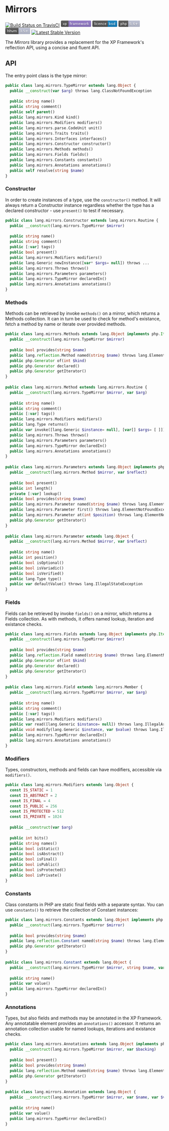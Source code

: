 Mirrors
=======

[![Build Status on TravisCI](https://secure.travis-ci.org/xp-forge/mirrors.svg)](http://travis-ci.org/xp-forge/mirrors)
[![XP Framework Module](https://raw.githubusercontent.com/xp-framework/web/master/static/xp-framework-badge.png)](https://github.com/xp-framework/core)
[![BSD Licence](https://raw.githubusercontent.com/xp-framework/web/master/static/licence-bsd.png)](https://github.com/xp-framework/core/blob/master/LICENCE.md)
[![Required PHP 5.6+](https://raw.githubusercontent.com/xp-framework/web/master/static/php-5_6plus.png)](http://php.net/)
[![Required HHVM 3.5+](https://raw.githubusercontent.com/xp-framework/web/master/static/hhvm-3_5plus.png)](http://hhvm.com/)
[![Latest Stable Version](https://poser.pugx.org/xp-forge/mirrors/version.png)](https://packagist.org/packages/xp-forge/mirrors)

The *Mirrors* library provides a replacement for the XP Framework's reflection API, using a concise and fluent API.

API
---
The entry point class is the type mirror:

```php
public class lang.mirrors.TypeMirror extends lang.Object {
  public __construct(var $arg) throws lang.ClassNotFoundException

  public string name()
  public string comment()
  public self parent()
  public lang.mirrors.Kind kind()
  public lang.mirrors.Modifiers modifiers()
  public lang.mirrors.parse.CodeUnit unit()
  public lang.mirrors.Traits traits()
  public lang.mirrors.Interfaces interfaces()
  public lang.mirrors.Constructor constructor()
  public lang.mirrors.Methods methods()
  public lang.mirrors.Fields fields()
  public lang.mirrors.Constants constants()
  public lang.mirrors.Annotations annotations()
  public self resolve(string $name)
}
```

### Constructor
In order to create instances of a type, use the `constructor()` method. It will always return a Constructor instance regardless whether the type has a declared constructor - use `present()` to test if necessary.

```php
public class lang.mirrors.Constructor extends lang.mirrors.Routine {
  public __construct(lang.mirrors.TypeMirror $mirror)

  public string name()
  public string comment()
  public [:var] tags()
  public bool present()
  public lang.mirrors.Modifiers modifiers()
  public lang.Generic newInstance([var* $args= null]) throws ...
  public lang.mirrors.Throws throws()
  public lang.mirrors.Parameters parameters()
  public lang.mirrors.TypeMirror declaredIn()
  public lang.mirrors.Annotations annotations()
}
```

### Methods
Methods can be retrieved by invoke `methods()` on a mirror, which returns a Methods collection. It can in turn be used to check for method's existance, fetch a method by name or iterate over provided methods.

```php
public class lang.mirrors.Methods extends lang.Object implements php.IteratorAggregate {
  public __construct(lang.mirrors.TypeMirror $mirror)

  public bool provides(string $name)
  public lang.reflection.Method named(string $name) throws lang.ElementNotFoundException
  public php.Generator of(int $kind)
  public php.Generator declared()
  public php.Generator getIterator()
}

public class lang.mirrors.Method extends lang.mirrors.Routine {
  public __construct(lang.mirrors.TypeMirror $mirror, var $arg)

  public string name()
  public string comment()
  public [:var] tags()
  public lang.mirrors.Modifiers modifiers()
  public lang.Type returns()
  public var invoke([lang.Generic $instance= null], [var[] $args= [ ]]) throws ...
  public lang.mirrors.Throws throws()
  public lang.mirrors.Parameters parameters()
  public lang.mirrors.TypeMirror declaredIn()
  public lang.mirrors.Annotations annotations()
}

public class lang.mirrors.Parameters extends lang.Object implements php.IteratorAggregate {
  public __construct(lang.mirrors.Method $mirror, var $reflect)

  public bool present()
  public int length()
  private [:var] lookup()
  public bool provides(string $name)
  public lang.mirrors.Parameter named(string $name) throws lang.ElementNotFoundException
  public lang.mirrors.Parameter first() throws lang.ElementNotFoundException
  public lang.mirrors.Parameter at(int $position) throws lang.ElementNotFoundException
  public php.Generator getIterator()
}

public class lang.mirrors.Parameter extends lang.Object {
  public __construct(lang.mirrors.Method $mirror, var $reflect)

  public string name()
  public int position()
  public bool isOptional()
  public bool isVariadic()
  public bool isVerified()
  public lang.Type type()
  public var defaultValue() throws lang.IllegalStateException
}
```

### Fields
Fields can be retrieved by invoke `fields()` on a mirror, which returns a Fields collection. As with methods, it offers named lookup, iteration and existance checks.

```php
public class lang.mirrors.Fields extends lang.Object implements php.IteratorAggregate {
  public __construct(lang.mirrors.TypeMirror $mirror)

  public bool provides(string $name)
  public lang.reflection.Field named(string $name) throws lang.ElementNotFoundException
  public php.Generator of(int $kind)
  public php.Generator declared()
  public php.Generator getIterator()
}

public class lang.mirrors.Field extends lang.mirrors.Member {
  public __construct(lang.mirrors.TypeMirror $mirror, var $arg)

  public string name()
  public string comment()
  public [:var] tags()
  public lang.mirrors.Modifiers modifiers()
  public var read([lang.Generic $instance= null]) throws lang.IllegalArgumentException
  public void modify(lang.Generic $instance, var $value) throws lang.IllegalArgumentException
  public lang.mirrors.TypeMirror declaredIn()
  public lang.mirrors.Annotations annotations()
}
```

### Modifiers
Types, constructors, methods and fields can have modifiers, accessible via `modifiers()`.

```php
public class lang.mirrors.Modifiers extends lang.Object {
  const IS_STATIC = 1
  const IS_ABSTRACT = 2
  const IS_FINAL = 4
  const IS_PUBLIC = 256
  const IS_PROTECTED = 512
  const IS_PRIVATE = 1024

  public __construct(var $arg)

  public int bits()
  public string names()
  public bool isStatic()
  public bool isAbstract()
  public bool isFinal()
  public bool isPublic()
  public bool isProtected()
  public bool isPrivate()
}
```

### Constants
Class constants in PHP are static final fields with a separate syntax. You can use `constants()` to retrieve the collection of Constant instances:

```php
public class lang.mirrors.Constants extends lang.Object implements php.IteratorAggregate {
  public __construct(lang.mirrors.TypeMirror $mirror)

  public bool provides(string $name)
  public lang.reflection.Constant named(string $name) throws lang.ElementNotFoundException
  public php.Generator getIterator()
}

public class lang.mirrors.Constant extends lang.Object {
  public __construct(lang.mirrors.TypeMirror $mirror, string $name, var $value)

  public string name()
  public var value()
  public lang.mirrors.TypeMirror declaredIn()
}
```

### Annotations
Types, but also fields and methods may be annotated in the XP Framework. Any annotatable element provides an `annotations()` accessor. It returns an annotation collection usable for named lookups, iterations and existance checks.

```php
public class lang.mirrors.Annotations extends lang.Object implements php.IteratorAggregate {
  public __construct(lang.mirrors.TypeMirror $mirror, var $backing)

  public bool present()
  public bool provides(string $name)
  public lang.reflection.Method named(string $name) throws lang.ElementNotFoundException
  public php.Generator getIterator()
}

public class lang.mirrors.Annotation extends lang.Object {
  public __construct(lang.mirrors.TypeMirror $mirror, var $name, var $value)

  public string name()
  public var value()
  public lang.mirrors.TypeMirror declaredIn()
}
```